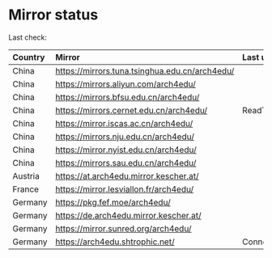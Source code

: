 <script src="./time.js"></script>
# Mirror status
Last check: <script type="text/javascript">localize(1753090518.2686956);</script>

|Country|Mirror|Last update|
|:------|:-----|:----------|
|China|https://mirrors.tuna.tsinghua.edu.cn/arch4edu/|<script type="text/javascript">localize(1752994001);</script>|
|China|https://mirrors.aliyun.com/arch4edu/|<script type="text/javascript">localize(1753080699);</script>|
|China|https://mirrors.bfsu.edu.cn/arch4edu/|<script type="text/javascript">localize(1752994001);</script>|
|China|https://mirrors.cernet.edu.cn/arch4edu/|ReadTimeout|
|China|https://mirror.iscas.ac.cn/arch4edu/|<script type="text/javascript">localize(1752994001);</script>|
|China|https://mirrors.nju.edu.cn/arch4edu/|<script type="text/javascript">localize(1752994001);</script>|
|China|https://mirror.nyist.edu.cn/arch4edu/|<script type="text/javascript">localize(1752994001);</script>|
|China|https://mirrors.sau.edu.cn/arch4edu/|<script type="text/javascript">localize(1752259981);</script>|
|Austria|https://at.arch4edu.mirror.kescher.at/|<script type="text/javascript">localize(1752994001);</script>|
|France|https://mirror.lesviallon.fr/arch4edu/|<script type="text/javascript">localize(1752994001);</script>|
|Germany|https://pkg.fef.moe/arch4edu/|<script type="text/javascript">localize(1752994001);</script>|
|Germany|https://de.arch4edu.mirror.kescher.at/|<script type="text/javascript">localize(1752994001);</script>|
|Germany|https://mirror.sunred.org/arch4edu/|<script type="text/javascript">localize(1752994001);</script>|
|Germany|https://arch4edu.shtrophic.net/|ConnectionError|

<script src="./tablefilter/tablefilter.js"></script>
<script src="./table.js"></script>